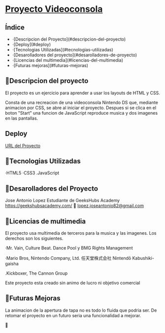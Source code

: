 # [Proyecto Videoconsola](#titulo)

## Índice
<ul>

<li>·[Descripcion del Proyecto](#descripcion-del-proyecto)</li>
<li>·[Deploy](#deploy)</li>
<li>·[Tecnologias Utilizadas](#tecnologias-utilizadas)</li>
<li>·[Desarolladores del proyecto](#desarolladores-de-proyecto)</li>
<li>·[Licencias del multimedia](#licencias-del-multimedia)</li>
<li>·[Futuras mejoras](#futuras-mejoras)</li>
</ul>

## :blue_book:Descripcion del proyecto

<a name=#descripcion-del-proyecto></a>

<p>El proyecto es un ejercicio para aprender a usar los layouts de HTML y CSS.</p>
<p>Consta de una recreacion de una videoconsola Nintendo DS que, mediante animacion por CSS, se abre al iniciar el proyecto. Despues si se clica en el boton "Start" una funcion de JavaScript reproduce musica y dos imagenes en las pantallas.</p>

## Deploy
<div align:"center">
<a href="https://josejakkan.github.io/ProyectoConsola/">
URL del Proyecto</a>
</div>

## :wrench:Tecnologias Utilizadas

<a name=#tecnologias-utilizadas></a>
·HTML5
·CSS3
.JavaScript

## :koala:Desarolladores del Proyecto

<a name=#desarolladores-del-proyecto></a>
Jose Antonio Lopez
Estudiante de GeeksHubs Academy https://geekshubsacademy.com/
:e-mail: lopez.joseantonio82@gmail.com

## :money_with_wings:Licencias de multimedia

<a name=#licencias-del-multimedia></a>
El proyecto usa multimedia de terceros para la musica y las imagenes. Los derechos son los siguientes.

·Mr. Vain, Culture Beat. Dance Pool y BMG Rights Management

·Mario Bros, Nintendo Company, Ltd. 任天堂株式会社 Nintendō Kabushiki-gaisha

.Kickboxer, The Cannon Group

Este proyecto esta creado sin animo de lucro ni objetivo comercial

## :construction:Futuras Mejoras

<a name=#futuras-mejoras></a>
La animacion de la apertura de tapa no es todo lo fluida que podria ser. De retomar el proyecto en un futuro seria una funcionalidad a mejorar.

:rocket:<a name=titulo></a>

